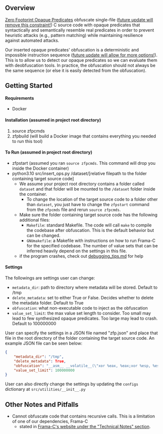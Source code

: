 ## Overview

[Zero Footprint Opaque Predicates](docs/README.md) obfuscate single-file ([future update will remove this constraint!](docs/todos.md)) C source code with opaque predicates that syntactically and semantically resemble real predicates in order to prevent heuristic attacks (e.g., pattern matching) while maintaining resilience against automated attacks.

Our inserted opaque predicates' obfuscation is a deterministic and impossible instruction sequence ([future update will allow for more options!](docs/todos.md)). This is to allow us to detect our opaque predicates so we can evaluate them with deobfuscation tools. In practice, the obfuscation should not always be the same sequence (or else it is easily detected from the obfuscation). 

## Getting Started

#### Requirements
* Docker 

#### Installation (assumed in project root directory)
1. source zfpcmds
2. zfpbuild (will build a Docker image that contains everything you needed to run this tool)

#### To Run (assumed in project root directory)
* zfpstart (assumed you ran `source zfpcmds`. This command will drop you inside the Docker container)
* python3.10 src/insert\_ops.py /dataset/[relative filepath to the folder containing target source code]
  * We assume your project root directory contains a folder called `dataset` and that folder will be mounted to the `/dataset` folder inside the container.
    * To change the location of the target source code to a folder other than `dataset`, you just have to change the `zfpstart` command from the `zfpcmds` file and rerun `source zfpcmds`.
  * Make sure the folder containing target source code has the following additional files: 
    * `Makefile`: standard Makefile. The code will call `make` to compile the codebase after obfuscation. This is the default behavior but can be changed. 
    * `GNUmakefile`: a Makefile with instructions on how to run Frama-C for the specified codebase. The number of value sets that can be inferred heavily depend on the settings in this file.
  * if the program crashes, check out [debugging\_tips.md](docs/debugging\_tips.md) for help

#### Settings
The followings are settings user can change:
* `metadata_dir`: path to directory where metadata will be stored. Default to /tmp
* `delete_metadata`: set to either True or False. Decides whether to delete the metadata folder. Default to True
* `obfuscation`: what non-executable code to inject as the obfuscation
* `value_set_limit`: the max value set length to consider. Too small may lead to few synthesized opaque predicates. Too large may lead to crash. Default to 100000000

User can specify the settings in a JSON file named "zfp.json" and place that file in the root directory of the folder containing the target source code. An example JSON file can be seen below:
```json
{
    "metadata_dir": "/tmp",
    "delete_metadata": True,
    "obfuscation": "__asm__ __volatile__(\"xor %eax, %eax;xor %esp, %esp;xor %ebp, %ebp; add %eax, %esp;\");",
    "value_set_limit": 100000000
}
```

User can also directly change the settings by updating the `configs` dictionary  at `src/utilities/__init__.py`

## Other Notes and Pitfalls

* Cannot obfuscate code that contains recursive calls. This is a limitation of one of our dependencies, Frama-C
  * stated in [Frama-C's website under the "Technical Notes" section](https://www.frama-c.com/fc-plugins/eva.html).
